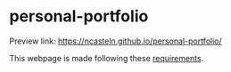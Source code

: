 # personal-portfolio

Preview link: https://ncasteln.github.io/personal-portfolio/

This webpage is made following these [requirements](https://www.freecodecamp.org/learn/responsive-web-design/responsive-web-design-projects/build-a-personal-portfolio-webpage).
